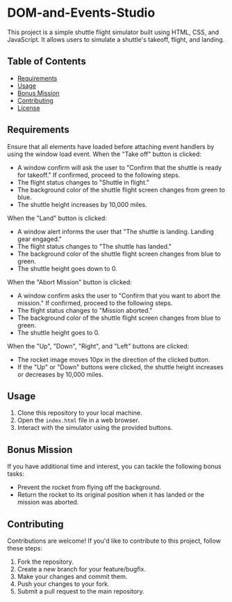 # DOM-and-Events-Studio

This project is a simple shuttle flight simulator built using HTML, CSS, and JavaScript. It allows users to simulate a shuttle's takeoff, flight, and landing.

## Table of Contents
- [Requirements](#requirements)
- [Usage](#usage)
- [Bonus Mission](#bonus-mission)
- [Contributing](#contributing)
- [License](#license)

## Requirements
Ensure that all elements have loaded before attaching event handlers by using the window load event. When the "Take off" button is clicked:

- A window confirm will ask the user to "Confirm that the shuttle is ready for takeoff." If confirmed, proceed to the following steps.
- The flight status changes to "Shuttle in flight."
- The background color of the shuttle flight screen changes from green to blue.
- The shuttle height increases by 10,000 miles.

When the "Land" button is clicked:

- A window alert informs the user that "The shuttle is landing. Landing gear engaged."
- The flight status changes to "The shuttle has landed."
- The background color of the shuttle flight screen changes from blue to green.
- The shuttle height goes down to 0.

When the "Abort Mission" button is clicked:

- A window confirm asks the user to "Confirm that you want to abort the mission." If confirmed, proceed to the following steps.
- The flight status changes to "Mission aborted."
- The background color of the shuttle flight screen changes from blue to green.
- The shuttle height goes to 0.

When the "Up", "Down", "Right", and "Left" buttons are clicked:

- The rocket image moves 10px in the direction of the clicked button.
- If the "Up" or "Down" buttons were clicked, the shuttle height increases or decreases by 10,000 miles.

## Usage
1. Clone this repository to your local machine.
2. Open the `index.html` file in a web browser.
3. Interact with the simulator using the provided buttons.

## Bonus Mission
If you have additional time and interest, you can tackle the following bonus tasks:

- Prevent the rocket from flying off the background.
- Return the rocket to its original position when it has landed or the mission was aborted.

## Contributing
Contributions are welcome! If you'd like to contribute to this project, follow these steps:

1. Fork the repository.
2. Create a new branch for your feature/bugfix.
3. Make your changes and commit them.
4. Push your changes to your fork.
5. Submit a pull request to the main repository.
